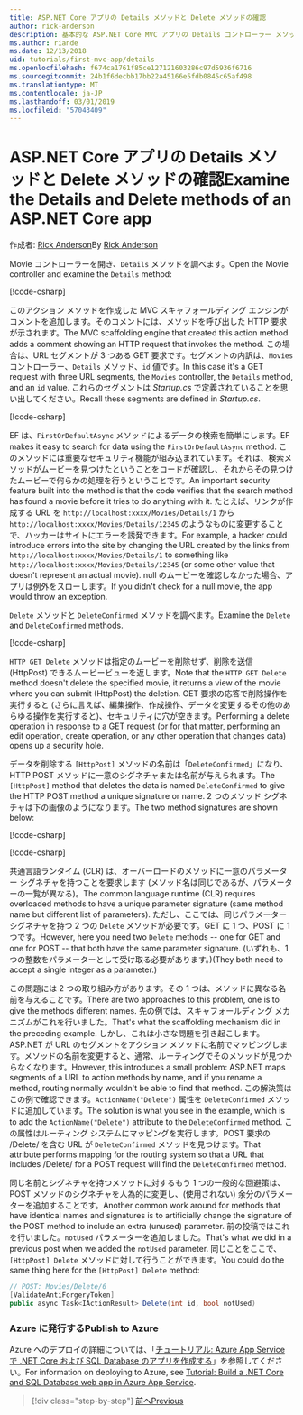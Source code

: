 ```yaml
---
title: ASP.NET Core アプリの Details メソッドと Delete メソッドの確認
author: rick-anderson
description: 基本的な ASP.NET Core MVC アプリの Details コントローラー メソッドとビューについて説明します。
ms.author: riande
ms.date: 12/13/2018
uid: tutorials/first-mvc-app/details
ms.openlocfilehash: f674ca1761f85ce127121603286c97d5936f6716
ms.sourcegitcommit: 24b1f6decbb17bb22a45166e5fdb0845c65af498
ms.translationtype: MT
ms.contentlocale: ja-JP
ms.lasthandoff: 03/01/2019
ms.locfileid: "57043409"
---
```

# <a name="examine-the-details-and-delete-methods-of-an-aspnet-core-app"></a><span data-ttu-id="210b7-103">ASP.NET Core アプリの Details メソッドと Delete メソッドの確認</span><span class="sxs-lookup"><span data-stu-id="210b7-103">Examine the Details and Delete methods of an ASP.NET Core app</span></span>

<span data-ttu-id="210b7-104">作成者: [Rick Anderson](https://twitter.com/RickAndMSFT)</span><span class="sxs-lookup"><span data-stu-id="210b7-104">By [Rick Anderson](https://twitter.com/RickAndMSFT)</span></span>

<span data-ttu-id="210b7-105">Movie コントローラーを開き、`Details` メソッドを調べます。</span><span class="sxs-lookup"><span data-stu-id="210b7-105">Open the Movie controller and examine the `Details` method:</span></span>

[!code-csharp[](start-mvc/sample/MvcMovie22/Controllers/MoviesController.cs?name=snippet_details)]

<span data-ttu-id="210b7-106">このアクション メソッドを作成した MVC スキャフォールディング エンジンがコメントを追加します。そのコメントには、メソッドを呼び出した HTTP 要求が示されます。</span><span class="sxs-lookup"><span data-stu-id="210b7-106">The MVC scaffolding engine that created this action method adds a comment showing an HTTP request that invokes the method.</span></span> <span data-ttu-id="210b7-107">この場合は、URL セグメントが 3 つある GET 要求です。セグメントの内訳は、`Movies` コントローラー、`Details` メソッド、`id` 値です。</span><span class="sxs-lookup"><span data-stu-id="210b7-107">In this case it's a GET request with three URL segments, the `Movies` controller, the `Details` method, and an `id` value.</span></span> <span data-ttu-id="210b7-108">これらのセグメントは *Startup.cs* で定義されていることを思い出してください。</span><span class="sxs-lookup"><span data-stu-id="210b7-108">Recall these segments are defined in *Startup.cs*.</span></span>

[!code-csharp[](start-mvc/sample/MvcMovie/Startup.cs?highlight=5&name=snippet_1)]

<span data-ttu-id="210b7-109">EF は、`FirstOrDefaultAsync` メソッドによるデータの検索を簡単にします。</span><span class="sxs-lookup"><span data-stu-id="210b7-109">EF makes it easy to search for data using the `FirstOrDefaultAsync` method.</span></span> <span data-ttu-id="210b7-110">このメソッドには重要なセキュリティ機能が組み込まれています。それは、検索メソッドがムービーを見つけたということをコードが確認し、それからその見つけたムービーで何らかの処理を行うということです。</span><span class="sxs-lookup"><span data-stu-id="210b7-110">An important security feature built into the method is that the code verifies that the search method has found a movie before it tries to do anything with it.</span></span> <span data-ttu-id="210b7-111">たとえば、リンクが作成する URL を `http://localhost:xxxx/Movies/Details/1` から `http://localhost:xxxx/Movies/Details/12345` のようなものに変更することで、ハッカーはサイトにエラーを誘発できます。</span><span class="sxs-lookup"><span data-stu-id="210b7-111">For example, a hacker could introduce errors into the site by changing the URL created by the links from `http://localhost:xxxx/Movies/Details/1` to something like  `http://localhost:xxxx/Movies/Details/12345` (or some other value that doesn't represent an actual movie).</span></span> <span data-ttu-id="210b7-112">null のムービーを確認しなかった場合、アプリは例外をスローします。</span><span class="sxs-lookup"><span data-stu-id="210b7-112">If you didn't check for a null movie, the app would throw an exception.</span></span>

<span data-ttu-id="210b7-113">`Delete` メソッドと `DeleteConfirmed` メソッドを調べます。</span><span class="sxs-lookup"><span data-stu-id="210b7-113">Examine the `Delete` and `DeleteConfirmed` methods.</span></span>

[!code-csharp[](start-mvc/sample/MvcMovie22/Controllers/MoviesController.cs?name=snippet_delete)]

<span data-ttu-id="210b7-114">`HTTP GET Delete` メソッドは指定のムービーを削除せず、削除を送信 (HttpPost) できるムービービューを返します。</span><span class="sxs-lookup"><span data-stu-id="210b7-114">Note that the `HTTP GET Delete` method doesn't delete the specified movie, it returns a view of the movie where you can submit (HttpPost) the deletion.</span></span> <span data-ttu-id="210b7-115">GET 要求の応答で削除操作を実行すると (さらに言えば、編集操作、作成操作、データを変更するその他のあらゆる操作を実行すると)、セキュリティに穴が空きます。</span><span class="sxs-lookup"><span data-stu-id="210b7-115">Performing a delete operation in response to a GET request (or for that matter, performing an edit operation, create operation, or any other operation that changes data) opens up a security hole.</span></span>

<span data-ttu-id="210b7-116">データを削除する `[HttpPost]` メソッドの名前は「`DeleteConfirmed`」になり、HTTP POST メソッドに一意のシグネチャまたは名前が与えられます。</span><span class="sxs-lookup"><span data-stu-id="210b7-116">The `[HttpPost]` method that deletes the data is named `DeleteConfirmed` to give the HTTP POST method a unique signature or name.</span></span> <span data-ttu-id="210b7-117">2 つのメソッド シグネチャは下の画像のようになります。</span><span class="sxs-lookup"><span data-stu-id="210b7-117">The two method signatures are shown below:</span></span>

[!code-csharp[](start-mvc/sample/MvcMovie/Controllers/MoviesController.cs?name=snippet_delete2)]

[!code-csharp[](start-mvc/sample/MvcMovie/Controllers/MoviesController.cs?name=snippet_delete3)]

<span data-ttu-id="210b7-118">共通言語ランタイム (CLR) は、オーバーロードのメソッドに一意のパラメーター シグネチャを持つことを要求します (メソッド名は同じであるが、パラメーターの一覧が異なる)。</span><span class="sxs-lookup"><span data-stu-id="210b7-118">The common language runtime (CLR) requires overloaded methods to have a unique parameter signature (same method name but different list of parameters).</span></span> <span data-ttu-id="210b7-119">ただし、ここでは、同じパラメーター シグネチャを持つ 2 つの `Delete` メソッドが必要です。GET に 1 つ、POST に 1 つです。</span><span class="sxs-lookup"><span data-stu-id="210b7-119">However, here you need two `Delete` methods -- one for GET and one for POST -- that both have the same parameter signature.</span></span> <span data-ttu-id="210b7-120">(いずれも、1 つの整数をパラメーターとして受け取る必要があります。)</span><span class="sxs-lookup"><span data-stu-id="210b7-120">(They both need to accept a single integer as a parameter.)</span></span>

<span data-ttu-id="210b7-121">この問題には 2 つの取り組み方があります。その 1 つは、メソッドに異なる名前を与えることです。</span><span class="sxs-lookup"><span data-stu-id="210b7-121">There are two approaches to this problem, one is to give the methods different names.</span></span> <span data-ttu-id="210b7-122">先の例では、スキャフォールディング メカニズムがこれを行いました。</span><span class="sxs-lookup"><span data-stu-id="210b7-122">That's what the scaffolding mechanism did in the preceding example.</span></span> <span data-ttu-id="210b7-123">しかし、これは小さな問題を引き起こします。ASP.NET が URL のセグメントをアクション メソッドに名前でマッピングします。メソッドの名前を変更すると、通常、ルーティングでそのメソッドが見つからなくなります。</span><span class="sxs-lookup"><span data-stu-id="210b7-123">However, this introduces a small problem: ASP.NET maps segments of a URL to action methods by name, and if you rename a method, routing normally wouldn't be able to find that method.</span></span> <span data-ttu-id="210b7-124">この解決策はこの例で確認できます。`ActionName("Delete")` 属性を `DeleteConfirmed` メソッドに追加しています。</span><span class="sxs-lookup"><span data-stu-id="210b7-124">The solution is what you see in the example, which is to add the `ActionName("Delete")` attribute to the `DeleteConfirmed` method.</span></span> <span data-ttu-id="210b7-125">この属性はルーティング システムにマッピングを実行します。POST 要求の /Delete/ を含む URL が `DeleteConfirmed` メソッドを見つけます。</span><span class="sxs-lookup"><span data-stu-id="210b7-125">That attribute performs mapping for the routing system so that a URL that includes /Delete/ for a POST request will find the `DeleteConfirmed` method.</span></span>

<span data-ttu-id="210b7-126">同じ名前とシグネチャを持つメソッドに対するもう 1 つの一般的な回避策は、POST メソッドのシグネチャを人為的に変更し、(使用されない) 余分のパラメーターを追加することです。</span><span class="sxs-lookup"><span data-stu-id="210b7-126">Another common work around for methods that have identical names and signatures is to artificially change the signature of the POST method to include an extra (unused) parameter.</span></span> <span data-ttu-id="210b7-127">前の投稿ではこれを行いました。`notUsed` パラメーターを追加しました。</span><span class="sxs-lookup"><span data-stu-id="210b7-127">That's what we did in a previous post when we added the `notUsed` parameter.</span></span> <span data-ttu-id="210b7-128">同じことをここで、`[HttpPost] Delete` メソッドに対して行うことができます。</span><span class="sxs-lookup"><span data-stu-id="210b7-128">You could do the same thing here for the `[HttpPost] Delete` method:</span></span>

```csharp
// POST: Movies/Delete/6
[ValidateAntiForgeryToken]
public async Task<IActionResult> Delete(int id, bool notUsed)
```

### <a name="publish-to-azure"></a><span data-ttu-id="210b7-129">Azure に発行する</span><span class="sxs-lookup"><span data-stu-id="210b7-129">Publish to Azure</span></span>

<span data-ttu-id="210b7-130">Azure へのデプロイの詳細については、「[チュートリアル: Azure App Service で .NET Core および SQL Database のアプリを作成する](/azure/app-service/app-service-web-tutorial-dotnetcore-sqldb)」を参照してください。</span><span class="sxs-lookup"><span data-stu-id="210b7-130">For information on deploying to Azure, see [Tutorial: Build a .NET Core and SQL Database web app in Azure App Service](/azure/app-service/app-service-web-tutorial-dotnetcore-sqldb).</span></span>

> [!div class="step-by-step"]
> [<span data-ttu-id="210b7-131">前へ</span><span class="sxs-lookup"><span data-stu-id="210b7-131">Previous</span></span>](validation.md)
